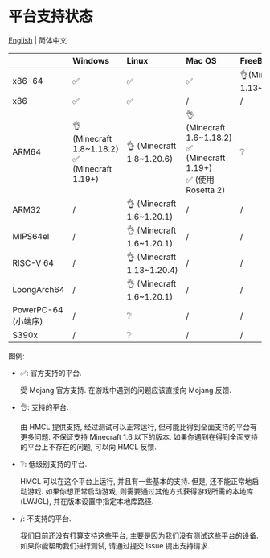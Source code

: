 # 平台支持状态

[English](PLATFORM.md) | 简体中文

|                  | Windows                                            | Linux                      | Mac OS                                                                 | FreeBSD                   |
|------------------|:---------------------------------------------------|:---------------------------|:-----------------------------------------------------------------------|:--------------------------|
| x86-64           | ✅️                                                 | ✅️                         | ✅️                                                                     | 👌(Minecraft 1.13~1.20.4) |
| x86              | ✅️                                                 | ✅️                         | /                                                                      | /                         |
| ARM64            | 👌 (Minecraft 1.8~1.18.2)<br/>✅ (Minecraft 1.19+)  | 👌 (Minecraft 1.8~1.20.6)  | 👌 (Minecraft 1.6~1.18.2)<br/>✅ (Minecraft 1.19+)<br/>✅ (使用 Rosetta 2) | ❔                         |
| ARM32            | /️                                                 | 👌  (Minecraft 1.6~1.20.1) | /                                                                      | /                         |
| MIPS64el         | /                                                  | 👌 (Minecraft 1.6~1.20.1)  | /                                                                      | /                         |
| RISC-V 64        | /                                                  | 👌 (Minecraft 1.13~1.20.4) | /                                                                      | /                         |
| LoongArch64      | /                                                  | 👌 (Minecraft 1.6~1.20.1)  | /                                                                      | /                         |
| PowerPC-64 (小端序) | /                                                  | ❔                          | /                                                                      | /                         |
| S390x            | /                                                  | ❔                          | /                                                                      | /                         |

图例:

* ✅: 官方支持的平台.

  受 Mojang 官方支持. 在游戏中遇到的问题应该直接向 Mojang 反馈.

* 👌: 支持的平台.

  由 HMCL 提供支持, 经过测试可以正常运行, 但可能比得到全面支持的平台有更多问题.
  不保证支持 Minecraft 1.6 以下的版本.
  如果你遇到在得到全面支持的平台上不存在的问题, 可以向 HMCL 反馈.

* ❔: 低级别支持的平台.

  HMCL 可以在这个平台上运行, 并且有一些基本的支持.
  但是, 还不能正常地启动游戏.
  如果你想正常启动游戏,
  则需要通过其他方式获得游戏所需的本地库(LWJGL), 并在版本设置中指定本地库路径.

* /: 不支持的平台.

  我们目前还没有打算支持这些平台, 主要是因为我们没有测试这些平台的设备.
  如果你能帮助我们进行测试, 请通过提交 Issue 提出支持请求.
